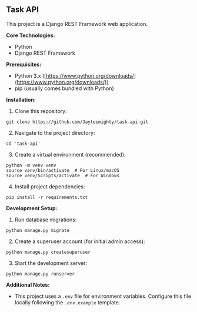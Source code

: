 ##  **Task API**

This project is a Django REST Framework web application.

**Core Technologies:**

* Python
* Django REST Framework

**Prerequisites:**

* Python 3.x ([https://www.python.org/downloads/](https://www.python.org/downloads/))
* pip (usually comes bundled with Python)

**Installation:**

1. Clone this repository:

```
git clone https://github.com/Jayteemighty/task-api.git
```
2. Navigate to the project directory:

```
cd 'task-api'
```
3. Create a virtual environment (recommended):

```
python -m venv venv
source venv/bin/activate  # For Linux/macOS
source venv/Scripts/activate  # For Windows
```
4. Install project dependencies:

```
pip install -r requirements.txt
```

**Development Setup:**

1. Run database migrations:

```
python manage.py migrate
```
2. Create a superuser account (for initial admin access):

```
python manage.py createsuperuser
```
3. Start the development server:

```
python manage.py runserver
```

**Additional Notes:**

* This project uses a `.env` file for environment variables. Configure this file locally following the `.env.example` template.
